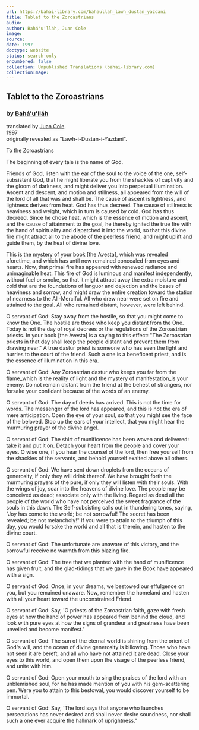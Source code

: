 ```yaml
---
url: https://bahai-library.com/bahaullah_lawh_dustan_yazdani
title: Tablet to the Zoroastrians
audio: 
author: Bahá'u'lláh, Juan Cole
image: 
source: 
date: 1997
doctype: website
status: search-only
encumbered: false
collection: Unpublished Translations (bahai-library.com)
collectionImage: 
---
```



## Tablet to the Zoroastrians

### by [Bahá'u'lláh](https://bahai-library.com/author/Bahá'u'lláh)

translated by [Juan Cole](https://bahai-library.com/author/Juan%20Cole).  
1997  
originally revealed as "Lawh-i-Dustan-i-Yazdaní".


To the Zoroastrians

The beginning of every tale is the name of God.

Friends of God, listen with the ear of the soul to the voice of the one, self-subsistent God, that he might liberate you from the shackles of captivity and the gloom of darkness, and might deliver you into perpetual illumination. Ascent and descent, and motion and stillness, all appeared from the will of the lord of all that was and shall be. The cause of ascent is lightness, and lightness derives from heat. God has thus decreed. The cause of stillness is heaviness and weight, which in turn is caused by cold. God has thus decreed. Since he chose heat, which is the essence of motion and ascent, and the cause of attainment to the goal, he thereby ignited the true fire with the hand of spirituality and dispatched it into the world, so that this divine fire might attract all to the abode of the peerless friend, and might uplift and guide them, by the heat of divine love.

This is the mystery of your book \[the Avesta\], which was revealed aforetime, and which has until now remained concealed from eyes and hearts. Now, that primal fire has appeared with renewed radiance and unimaginable heat. This fire of God is luminous and manifest independently, without fuel or smoke, so that it might attract away the extra moisture and cold that are the foundations of languor and dejection and the bases of heaviness and sorrow, and might draw the entire creation toward the station of nearness to the All-Merciful. All who drew near were set on fire and attained to the goal. All who remained distant, however, were left behind.

O servant of God: Stay away from the hostile, so that you might come to know the One. The hostile are those who keep you distant from the One. Today is not the day of royal decrees or the regulations of the Zoroastrian priests. In your book \[the Avesta\] is a saying to this effect: "The Zoroastrian priests in that day shall keep the people distant and prevent them from drawing near." A true dastur priest is someone who has seen the light and hurries to the court of the friend. Such a one is a beneficent priest, and is the essence of illumination in this era.

O servant of God: Any Zoroastrian dastur who keeps you far from the flame\_which is the reality of light and the mystery of manifestation\_is your enemy. Do not remain distant from the friend at the behest of strangers, nor forsake your confidant because of the words of an enemy.

O servant of God: The day of deeds has arrived. This is not the time for words. The messenger of the lord has appeared, and this is not the era of mere anticipation. Open the eye of your soul, so that you might see the face of the beloved. Stop up the ears of your intellect, that you might hear the murmuring prayer of the divine angel.

O servant of God: The shirt of munificence has been woven and delivered: take it and put it on. Detach your heart from the people and cover your eyes. O wise one, if you hear the counsel of the lord, then free yourself from the shackles of the servants, and behold yourself exalted above all others.

O servant of God: We have sent down droplets from the oceans of generosity, if only they will drink thereof. We have brought forth the murmuring prayers of the pure, if only they will listen with their souls. With the wings of joy, soar into the heavens of divine love. The people may be conceived as dead; associate only with the living. Regard as dead all the people of the world who have not perceived the sweet fragrance of the souls in this dawn. The Self-subsisting calls out in thundering tones, saying, "Joy has come to the world; be not sorrowful! The secret has been revealed; be not melancholy!" If you were to attain to the triumph of this day, you would forsake the world and all that is therein, and hasten to the divine court.

O servant of God: The unfortunate are unaware of this victory, and the sorrowful receive no warmth from this blazing fire.

O servant of God: The tree that we planted with the hand of munificence has given fruit, and the glad-tidings that we gave in the Book have appeared with a sign.

O servant of God: Once, in your dreams, we bestowed our effulgence on you, but you remained unaware. Now, remember the homeland and hasten with all your heart toward the unconstrained Friend.

O servant of God: Say, 'O priests of the Zoroastrian faith, gaze with fresh eyes at how the hand of power has appeared from behind the cloud, and look with pure eyes at how the signs of grandeur and greatness have been unveiled and become manifest.'

O servant of God: The sun of the eternal world is shining from the orient of God's will, and the ocean of divine generosity is billowing. Those who have not seen it are bereft, and all who have not attained it are dead. Close your eyes to this world, and open them upon the visage of the peerless friend, and unite with him.

O servant of God: Open your mouth to sing the praises of the lord with an unblemished soul, for he has made mention of you with his gem-scattering pen. Were you to attain to this bestowal, you would discover yourself to be immortal.

O servant of God: Say, 'The lord says that anyone who launches persecutions has never desired and shall never desire soundness, nor shall such a one ever acquire the hallmark of uprightness."